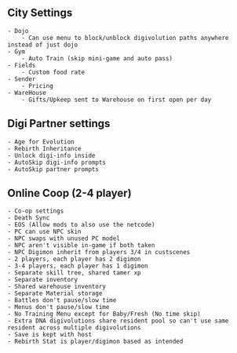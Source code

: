 ## City Settings
	- Dojo
		- Can use menu to block/unblock digivolution paths anywhere instead of just dojo
	- Gym
		- Auto Train (skip mini-game and auto pass)
	- Fields
		- Custom food rate
	- Sender
		- Pricing
	- WareHouse
		- Gifts/Upkeep sent to Warehouse on first open per day

## Digi Partner settings
	- Age for Evolution
	- Rebirth Inheritance
	- Unlock digi-info inside
	- AutoSkip digi-info prompts
	- AutoSkip partner prompts

## Online Coop (2-4 player)
	- Co-op settings
	- Death Sync
	- EOS (Allow mods to also use the netcode)
	- PC can use NPC skin
	- NPC swaps with unused PC model
	- NPC aren't visible in-game if both taken
	- NPC Digimon inherit from players 3/4 in custscenes
	- 2 players, each player has 2 digimon
	- 3-4 players, each player has 1 digimon
	- Separate skill tree, shared tamer xp
	- Separate inventory
	- Shared warehouse inventory
	- Separate Material storage
	- Battles don't pause/slow time
	- Menus don't pause/slow time
	- No Training Menu except for Baby/Fresh (No time skip)
	- Extra DNA digivolutions share resident pool so can't use same resident across multiple digivolutions
	- Save is kept with host
	- Rebirth Stat is player/digimon based as intended
